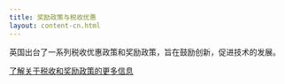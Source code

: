 ```yaml
---
title: 奖励政策与税收优惠
layout: content-cn.html
---
```


英国出台了一系列税收优惠政策和奖励政策，旨在鼓励创新，促进技术的发展。

[了解关于税收和奖励政策的更多信息](http://ukti-iigb-alpha-staging.herokuapp.com/us/investment-guide/work-out-your-profit-margins-against-UK-tax/)


